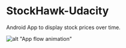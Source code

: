# StockHawk-Udacity
Android App to display stock prices over time.

![alt "App flow animation"](https://cloud.githubusercontent.com/assets/4771159/14386048/da6699ca-fdc0-11e5-95b2-f7dd2bb321fc.gif)

